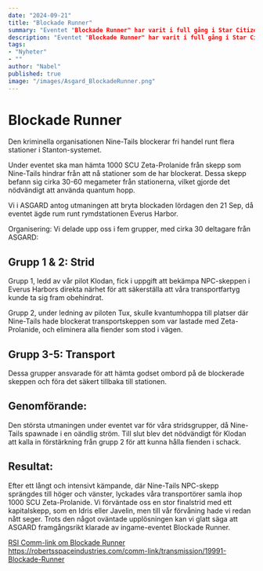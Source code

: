```yaml
---
date: "2024-09-21"
title: "Blockade Runner"
summary: "Eventet "Blockade Runner" har varit i full gång i Star Citizen, där den kriminella organisationen Nine-Tails blockerar fri handel runt flera stationer i Stanton-systemet."
description: "Eventet "Blockade Runner" har varit i full gång i Star Citizen, där den kriminella organisationen Nine-Tails blockerar fri handel runt flera stationer i Stanton-systemet."
tags:
- "Nyheter"
- ""
author: "Nabel"
published: true
image: "/images/Asgard_BlockadeRunner.png"
---
```

# Blockade Runner
Den kriminella organisationen Nine-Tails blockerar fri handel runt flera stationer i Stanton-systemet.

Under eventet ska man hämta 1000 SCU Zeta-Prolanide från skepp som Nine-Tails hindrar från att nå stationer som de har blockerat. Dessa skepp befann sig cirka 30-60 megameter från stationerna, vilket gjorde det nödvändigt att använda quantum hopp.

Vi i ASGARD antog utmaningen att bryta blockaden lördagen den 21 Sep, då eventet ägde rum runt rymdstationen Everus Harbor.

Organisering: Vi delade upp oss i fem grupper, med cirka 30 deltagare från ASGARD:

## Grupp 1 & 2: Strid

Grupp 1, ledd av vår pilot Klodan, fick i uppgift att bekämpa NPC-skeppen i Everus Harbors direkta närhet för att säkerställa att våra transportfartyg kunde ta sig fram obehindrat.

Grupp 2, under ledning av piloten Tux, skulle kvantumhoppa till platser där Nine-Tails hade blockerat transportskeppen som var lastade med Zeta-Prolanide, och eliminera alla fiender som stod i vägen.

## Grupp 3-5: Transport
Dessa grupper ansvarade för att hämta godset ombord på de blockerade skeppen och föra det säkert tillbaka till stationen.

## Genomförande: 
Den största utmaningen under eventet var för våra stridsgrupper, då Nine-Tails spawnade i en oändlig ström. Till slut blev det nödvändigt för Klodan att kalla in förstärkning från grupp 2 för att kunna hålla fienden i schack.

## Resultat: 
Efter ett långt och intensivt kämpande, där Nine-Tails NPC-skepp sprängdes till höger och vänster, lyckades våra transportörer samla ihop 1000 SCU Zeta-Prolanide. Vi förväntade oss en stor finalstrid med ett kapitalskepp, som en Idris eller Javelin, men till vår förvåning hade vi redan nått seger. Trots den något oväntade upplösningen kan vi glatt säga att ASGARD framgångsrikt klarade av ingame-eventet Blockade Runner.

[RSI Comm-link om Blockade Runner](https://robertsspaceindustries.com/comm-link/transmission/19991-Blockade-Runner)
https://robertsspaceindustries.com/comm-link/transmission/19991-Blockade-Runner
